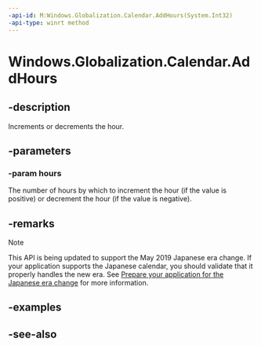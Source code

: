 ```yaml
---
-api-id: M:Windows.Globalization.Calendar.AddHours(System.Int32)
-api-type: winrt method
---
```


<!-- Method syntax
public void AddHours(System.Int32 hours)
-->

# Windows.Globalization.Calendar.AddHours

## -description
Increments or decrements the hour.

## -parameters
### -param hours
The number of hours by which to increment the hour (if the value is positive) or decrement the hour (if the value is negative).

## -remarks

> [!NOTE]
> This API is being updated to support the May 2019 Japanese era change. If your application supports the Japanese calendar, you should validate that it properly handles the new era. See [Prepare your application for the Japanese era change](https://docs.microsoft.com/windows/uwp/design/globalizing/japanese-era-change) for more information.

## -examples

## -see-also
